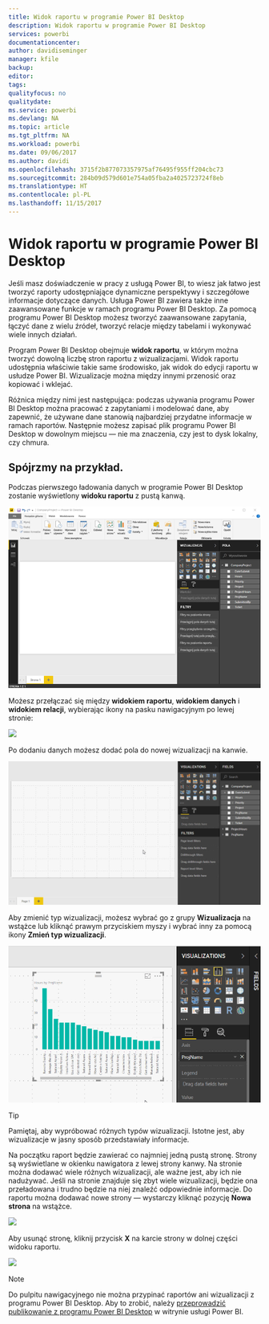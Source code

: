 ```yaml
---
title: Widok raportu w programie Power BI Desktop
description: Widok raportu w programie Power BI Desktop
services: powerbi
documentationcenter: 
author: davidiseminger
manager: kfile
backup: 
editor: 
tags: 
qualityfocus: no
qualitydate: 
ms.service: powerbi
ms.devlang: NA
ms.topic: article
ms.tgt_pltfrm: NA
ms.workload: powerbi
ms.date: 09/06/2017
ms.author: davidi
ms.openlocfilehash: 3715f2b877073357975af76495f955ff204cbc73
ms.sourcegitcommit: 284b09d579d601e754a05fba2a4025723724f8eb
ms.translationtype: HT
ms.contentlocale: pl-PL
ms.lasthandoff: 11/15/2017
---
```

# <a name="report-view-in-power-bi-desktop"></a>Widok raportu w programie Power BI Desktop
Jeśli masz doświadczenie w pracy z usługą Power BI, to wiesz jak łatwo jest tworzyć raporty udostępniające dynamiczne perspektywy i szczegółowe informacje dotyczące danych. Usługa Power BI zawiera także inne zaawansowane funkcje w ramach programu Power BI Desktop. Za pomocą programu Power BI Desktop możesz tworzyć zaawansowane zapytania, łączyć dane z wielu źródeł, tworzyć relacje między tabelami i wykonywać wiele innych działań.

Program Power BI Desktop obejmuje **widok raportu**, w którym można tworzyć dowolną liczbę stron raportu z wizualizacjami. Widok raportu udostępnia właściwie takie same środowisko, jak widok do edycji raportu w usłudze Power BI. Wizualizacje można między innymi przenosić oraz kopiować i wklejać.

Różnica między nimi jest następująca: podczas używania programu Power BI Desktop można pracować z zapytaniami i modelować dane, aby zapewnić, że używane dane stanowią najbardziej przydatne informacje w ramach raportów. Następnie możesz zapisać plik programu Power BI Desktop w dowolnym miejscu — nie ma znaczenia, czy jest to dysk lokalny, czy chmura.

## <a name="lets-take-a-look"></a>Spójrzmy na przykład.
Podczas pierwszego ładowania danych w programie Power BI Desktop zostanie wyświetlony **widoku raportu** z pustą kanwą.

![](media/desktop-report-view/pbi_reportviewinpbidesigner_reportview.png)

Możesz przełączać się między **widokiem raportu**, **widokiem danych** i **widokiem relacji**, wybierając ikony na pasku nawigacyjnym po lewej stronie:

![](media/desktop-report-view/pbi_reportviewinpbidesigner_changeview.png)

Po dodaniu danych możesz dodać pola do nowej wizualizacji na kanwie.

![](media/desktop-report-view/pbid_reportview_addvis.gif)

Aby zmienić typ wizualizacji, możesz wybrać go z grupy **Wizualizacja** na wstążce lub kliknąć prawym przyciskiem myszy i wybrać inny za pomocą ikony **Zmień typ wizualizacji**.

![](media/desktop-report-view/pbid_reportview_changevis.gif)

> [!TIP]
> Pamiętaj, aby wypróbować różnych typów wizualizacji. Istotne jest, aby wizualizacje w jasny sposób przedstawiały informacje.
> 
> 

Na początku raport będzie zawierać co najmniej jedną pustą stronę. Strony są wyświetlane w okienku nawigatora z lewej strony kanwy. Na stronie można dodawać wiele różnych wizualizacji, ale ważne jest, aby ich nie nadużywać. Jeśli na stronie znajduje się zbyt wiele wizualizacji, będzie ona przeładowana i trudno będzie na niej znaleźć odpowiednie informacje. Do raportu można dodawać nowe strony — wystarczy kliknąć pozycję **Nowa strona** na wstążce.

![](media/desktop-report-view/pbidesignerreportviewnewpage.png)

Aby usunąć stronę, kliknij przycisk **X** na karcie strony w dolnej części widoku raportu.

![](media/desktop-report-view/pbi_reportviewinpbidesigner_deletepage.png)

> [!NOTE]
> Do pulpitu nawigacyjnego nie można przypinać raportów ani wizualizacji z programu Power BI Desktop. Aby to zrobić, należy [przeprowadzić publikowanie z programu Power BI Desktop](desktop-upload-desktop-files.md) w witrynie usługi Power BI.
> 
> 

